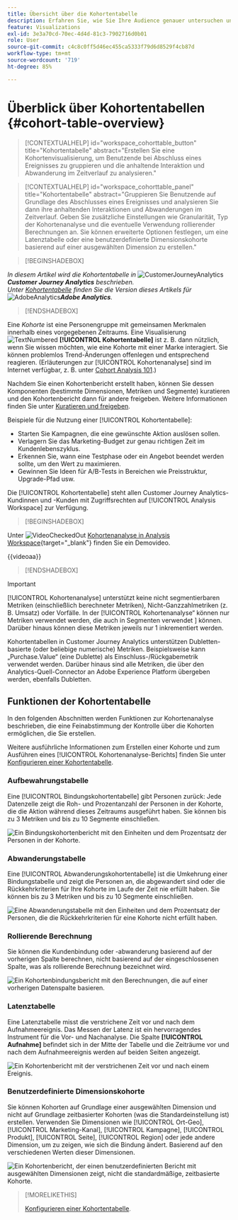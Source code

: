 ```yaml
---
title: Übersicht über die Kohortentabelle
description: Erfahren Sie, wie Sie Ihre Audience genauer untersuchen und diese Daten mithilfe der Kohortenanalyse in verwandte Gruppen aufteilen können. Verwenden Sie die Kohortenanalyse in Analysis Workspace.
feature: Visualizations
exl-id: 3e3a70cd-70ec-4d4d-81c3-7902716d0b01
role: User
source-git-commit: c4c8c0ff5d46ec455ca5333f79d6d8529f4cb87d
workflow-type: tm+mt
source-wordcount: '719'
ht-degree: 85%

---
```


# Überblick über Kohortentabellen {#cohort-table-overview}

<!-- markdownlint-disable MD034 -->

>[!CONTEXTUALHELP]
>id="workspace_cohorttable_button"
>title="Kohortentabelle"
>abstract="Erstellen Sie eine Kohortenvisualisierung, um Benutzende bei Abschluss eines Ereignisses zu gruppieren und die anhaltende Interaktion und Abwanderung im Zeitverlauf zu analysieren."

<!-- markdownlint-enable MD034 -->

<!-- markdownlint-disable MD034 -->

>[!CONTEXTUALHELP]
>id="workspace_cohorttable_panel"
>title="Kohortentabelle"
>abstract="Gruppieren Sie Benutzende auf Grundlage des Abschlusses eines Ereignisses und analysieren Sie dann ihre anhaltenden Interaktionen und Abwanderungen im Zeitverlauf. Geben Sie zusätzliche Einstellungen wie Granularität, Typ der Kohortenanalyse und die eventuelle Verwendung rollierender Berechnungen an. Sie können erweiterte Optionen festlegen, um eine Latenztabelle oder eine benutzerdefinierte Dimensionskohorte basierend auf einer ausgewählten Dimension zu erstellen."

<!-- markdownlint-enable MD034 -->


>[!BEGINSHADEBOX]

_In diesem Artikel wird die Kohortentabelle in_ ![CustomerJourneyAnalytics](/help/assets/icons/CustomerJourneyAnalytics.svg) _&#x200B;**Customer Journey Analytics** beschrieben._<br/>_Unter [Kohortentabelle](https://experienceleague.adobe.com/de/docs/analytics/analyze/analysis-workspace/visualizations/cohort-table/cohort-analysis) finden Sie die Version dieses Artikels für_ ![AdobeAnalytics](/help/assets/icons/AdobeAnalytics.svg) _&#x200B;**Adobe Analytics**._

>[!ENDSHADEBOX]


Eine *Kohorte* ist eine Personengruppe mit gemeinsamen Merkmalen innerhalb eines vorgegebenen Zeitraums. Eine Visualisierung ![TextNumbered](/help/assets/icons/TextNumbered.svg) **[!UICONTROL Kohortentabelle]** ist z. B. dann nützlich, wenn Sie wissen möchten, wie eine Kohorte mit einer Marke interagiert. Sie können problemlos Trend-Änderungen offenlegen und entsprechend reagieren. (Erläuterungen zur [!UICONTROL Kohortenanalyse] sind im Internet verfügbar, z. B. unter [Cohort Analysis 101](https://de.wikipedia.org/wiki/Cohort_analysis).)

Nachdem Sie einen Kohortenbericht erstellt haben, können Sie dessen Komponenten (bestimmte Dimensionen, Metriken und Segmente) kuratieren und den Kohortenbericht dann für andere freigeben. Weitere Informationen finden Sie unter [Kuratieren und freigeben](/help/analysis-workspace/curate-share/curate.md).

Beispiele für die Nutzung einer [!UICONTROL Kohortentabelle]:

* Starten Sie Kampagnen, die eine gewünschte Aktion auslösen sollen.
* Verlagern Sie das Marketing-Budget zur genau richtigen Zeit im Kundenlebenszyklus.
* Erkennen Sie, wann eine Testphase oder ein Angebot beendet werden sollte, um den Wert zu maximieren.
* Gewinnen Sie Ideen für A/B-Tests in Bereichen wie Preisstruktur, Upgrade-Pfad usw.

Die [!UICONTROL Kohortentabelle] steht allen Customer Journey Analytics-Kundinnen und -Kunden mit Zugriffsrechten auf [!UICONTROL Analysis Workspace] zur Verfügung.


>[!BEGINSHADEBOX]

Unter ![VideoCheckedOut](/help/assets/icons/VideoCheckedOut.svg) [Kohortenanalyse in Analysis Workspace](https://video.tv.adobe.com/v/3430076/?captions=ger&quality=12&learn=on){target="_blank"} finden Sie ein Demovideo.

{{videoaa}}

>[!ENDSHADEBOX]


>[!IMPORTANT]
>
>[!UICONTROL Kohortenanalyse] unterstützt keine nicht segmentierbaren Metriken (einschließlich berechneter Metriken), Nicht-Ganzzahlmetriken (z. B. Umsatz) oder Vorfälle. In der [!UICONTROL Kohortenanalyse“ können nur Metriken verwendet werden, die auch in Segmenten verwendet &#x200B;] können. Darüber hinaus können diese Metriken jeweils nur 1 inkrementiert werden.

Kohortentabellen in Customer Journey Analytics unterstützen Dubletten-basierte (oder beliebige numerische) Metriken. Beispielsweise kann „Purchase.Value“ (eine Dublette) als Einschluss-/Rückgabemetrik verwendet werden. Darüber hinaus sind alle Metriken, die über den Analytics-Quell-Connector an Adobe Experience Platform übergeben werden, ebenfalls Dubletten.

## Funktionen der Kohortentabelle

In den folgenden Abschnitten werden Funktionen zur Kohortenanalyse beschrieben, die eine Feinabstimmung der Kontrolle über die Kohorten ermöglichen, die Sie erstellen.

Weitere ausführliche Informationen zum Erstellen einer Kohorte und zum Ausführen eines [!UICONTROL Kohortenanalyse-Berichts] finden Sie unter [Konfigurieren einer Kohortentabelle](/help/analysis-workspace/visualizations/cohort-table/t-cohort.md).

### Aufbewahrungstabelle

Eine [!UICONTROL Bindungskohortentabelle] gibt Personen zurück: Jede Datenzelle zeigt die Roh- und Prozentanzahl der Personen in der Kohorte, die die Aktion während dieses Zeitraums ausgeführt haben. Sie können bis zu 3 Metriken und bis zu 10 Segmente einschließen.

![Ein Bindungskohortenbericht mit den Einheiten und dem Prozentsatz der Personen in der Kohorte.](assets/retention-report.png)

### Abwanderungstabelle

Eine [!UICONTROL Abwanderungskohortentabelle] ist die Umkehrung einer Bindungstabelle und zeigt die Personen an, die abgewandert sind oder die Rückkehrkriterien für Ihre Kohorte im Laufe der Zeit nie erfüllt haben. Sie können bis zu 3 Metriken und bis zu 10 Segmente einschließen.

![Eine Abwanderungstabelle mit den Einheiten und dem Prozentsatz der Personen, die die Rückkehrkriterien für eine Kohorte nicht erfüllt haben.](assets/churn-report.png)

### Rollierende Berechnung

Sie können die Kundenbindung oder -abwanderung basierend auf der vorherigen Spalte berechnen, nicht basierend auf der eingeschlossenen Spalte, was als rollierende Berechnung bezeichnet wird.

![Ein Kohortenbindungsbericht mit den Berechnungen, die auf einer vorherigen Datenspalte basieren.](assets/retention-report-rolling.png)

### Latenztabelle

Eine Latenztabelle misst die verstrichene Zeit vor und nach dem Aufnahmeereignis. Das Messen der Latenz ist ein hervorragendes Instrument für die Vor- und Nachanalyse. Die Spalte **[!UICONTROL Aufnahme]** befindet sich in der Mitte der Tabelle und die Zeiträume vor und nach dem Aufnahmeereignis werden auf beiden Seiten angezeigt.

![Ein Kohortenbericht mit der verstrichenen Zeit vor und nach einem Ereignis.](assets/retention-report-latency.png)

### Benutzerdefinierte Dimensionskohorte

Sie können Kohorten auf Grundlage einer ausgewählten Dimension und nicht auf Grundlage zeitbasierter Kohorten (was die Standardeinstellung ist) erstellen. Verwenden Sie Dimensionen wie [!UICONTROL Ort-Geo], [!UICONTROL Marketing-Kanal], [!UICONTROL Kampagne], [!UICONTROL Produkt], [!UICONTROL Seite], [!UICONTROL Region] oder jede andere Dimension, um zu zeigen, wie sich die Bindung ändert. Basierend auf den verschiedenen Werten dieser Dimensionen.

![Ein Kohortenbericht, der einen benutzerdefinierten Bericht mit ausgewählten Dimensionen zeigt, nicht die standardmäßige, zeitbasierte Kohorte.](assets/retention-dimensions.png)

>[!MORELIKETHIS]
>
>[Konfigurieren einer Kohortentabelle](/help/analysis-workspace/visualizations/cohort-table/t-cohort.md).
>

